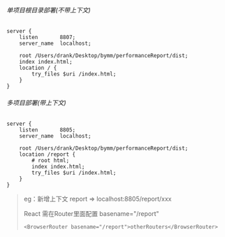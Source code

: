 ###### 单项目根目录部署(不带上下文)

```
server {
    listen       8807;
    server_name  localhost;
    
    root /Users/drank/Desktop/bymm/performanceReport/dist;  
    index index.html;
    location / {
        try_files $uri /index.html;
    }
}
```

###### 多项目部署(带上下文)

```
server {
    listen       8805;
    server_name  localhost;
    
    root /Users/drank/Desktop/bymm/performanceReport/dist;
    location /report {
        # root html;
        index index.html;
        try_files $uri /index.html;
    }
}
```

> eg：新增上下文 report   =>      localhost:8805/report/xxx
>
> React 需在Router里面配置 basename="/report" 
>
> ```<BrowserRouter basename="/report">otherRouters</BrowserRouter>```
